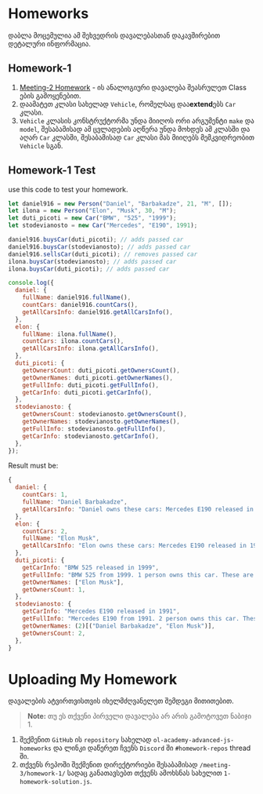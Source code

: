 # Homeworks

დაბლა მოცემულია ამ შეხვედრის დავალებასთან დაკავშირებით დეტალური ინფორმაცია.

## Homework-1

1. [Meeting-2 Homework](https://github.com/DanielBarbakadze/Advanced-JS-and-React-Basics/blob/master/Meeting-2/homework/README.MD) - ის ანალოგიური დავალება შეასრულეთ Class ების გამოყენებით.
2. დაამატეთ კლასი სახელად `Vehicle`, რომელსაც დაა**extend**ებს `Car` კლასი.
3. `Vehicle` კლასის კონსტრუქტორმა უნდა მიიღოს ორი არგუმენტი `make` და `model`, შესაბამისად ამ ცვლადების აღწერა უნდა მოხდეს ამ კლასში და აღარ `Car` კლასში, შესაბამისად `Car` კლასი მას მიიღებს მემკვიდრეობით `Vehicle` სგან.

## Homework-1 Test

use this code to test your homework.

```js
let daniel916 = new Person("Daniel", "Barbakadze", 21, "M", []);
let ilona = new Person("Elon", "Musk", 30, "M");
let duti_picoti = new Car("BMW", "525", "1999");
let stodevianosto = new Car("Mercedes", "E190", 1991);

daniel916.buysCar(duti_picoti); // adds passed car
daniel916.buysCar(stodevianosto); // adds passed car
daniel916.sellsCar(duti_picoti); // removes passed car
ilona.buysCar(stodevianosto); // adds passed car
ilona.buysCar(duti_picoti); // adds passed car

console.log({
  daniel: {
    fullName: daniel916.fullName(),
    countCars: daniel916.countCars(),
    getAllCarsInfo: daniel916.getAllCarsInfo(),
  },
  elon: {
    fullName: ilona.fullName(),
    countCars: ilona.countCars(),
    getAllCarsInfo: ilona.getAllCarsInfo(),
  },
  duti_picoti: {
    getOwnersCount: duti_picoti.getOwnersCount(),
    getOwnerNames: duti_picoti.getOwnerNames(),
    getFullInfo: duti_picoti.getFullInfo(),
    getCarInfo: duti_picoti.getCarInfo(),
  },
  stodevianosto: {
    getOwnersCount: stodevianosto.getOwnersCount(),
    getOwnerNames: stodevianosto.getOwnerNames(),
    getFullInfo: stodevianosto.getFullInfo(),
    getCarInfo: stodevianosto.getCarInfo(),
  },
});
```

Result must be:

```js
{
  daniel: {
    countCars: 1,
    fullName: "Daniel Barbakadze",
    getAllCarsInfo: "Daniel owns these cars: Mercedes E190 released in 1991.",
  },
  elon: {
    countCars: 2,
    fullName: "Elon Musk",
    getAllCarsInfo: "Elon owns these cars: Mercedes E190 released in 1991, BMW 525 released in 1999.",
  },
  duti_picoti: {
    getCarInfo: "BMW 525 released in 1999",
    getFullInfo: "BMW 525 from 1999. 1 person owns this car. These are - Elon Musk.",
    getOwnerNames: ["Elon Musk"],
    getOwnersCount: 1,
  },
  stodevianosto: {
    getCarInfo: "Mercedes E190 released in 1991",
    getFullInfo: "Mercedes E190 from 1991. 2 person owns this car. These are - Daniel Barbakadze, Elon Musk.",
    getOwnerNames: (2)[("Daniel Barbakadze", "Elon Musk")],
    getOwnersCount: 2,
  },
}
```

# Uploading My Homework

დავალების ატვირთვისთვის იხელმძღვანელეთ შემდეგი მითითებით.

> **Note:** თუ ეს თქვენი პირველი დავალება არ არის გამოტოვეთ ნაბიჯი 1.

1. შექმენით `GitHub` ის `repository` სახელად `ol-academy-advanced-js-homeworks` და ლინკი დაწერეთ ჩვენს `Discord` ში `#homework-repos` thread ში.
2. თქვენს რეპოში შექმენით დირექტორიები შესაბამისად `/meeting-3/homework-1/` სადაც განათავსებთ თქვენს ამოხსნას სახელით `1-homework-solution.js`.
